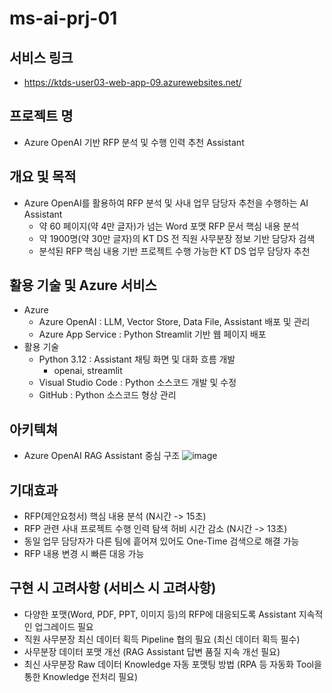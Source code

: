 # ms-ai-prj-01
## 서비스 링크
- https://ktds-user03-web-app-09.azurewebsites.net/

## 프로젝트 명
- Azure OpenAI 기반 RFP 분석 및 수행 인력 추천 Assistant

## 개요 및 목적
- Azure OpenAI를 활용하여 RFP 분석 및 사내 업무 담당자 추천을 수행하는 AI Assistant
  - 약 60 페이지(약 4만 글자)가 넘는 Word 포맷 RFP 문서 핵심 내용 분석
  - 약 1900명(약 30만 글자)의 KT DS 전 직원 사무분장 정보 기반 담당자 검색
  - 분석된 RFP 핵심 내용 기반 프로젝트 수행 가능한 KT DS 업무 담당자 추천

## 활용 기술 및 Azure 서비스
- Azure
  - Azure OpenAI : LLM, Vector Store, Data File, Assistant 배포 및 관리
  - Azure App Service : Python Streamlit 기반 웹 페이지 배포
- 활용 기술
  - Python 3.12 : Assistant 채팅 화면 및 대화 흐름 개발
    - openai, streamlit
  - Visual Studio Code : Python 소스코드 개발 및 수정
  - GitHub : Python 소스코드 형상 관리

## 아키텍쳐
- Azure OpenAI RAG Assistant 중심 구조
![image](https://github.com/user-attachments/assets/71123193-dfce-46df-ac3e-a8459dfe4e46)

## 기대효과
- RFP(제안요청서) 핵심 내용 분석 (N시간 -> 15초)
- RFP 관련 사내 프로젝트 수행 인력 탐색 허비 시간 감소 (N시간 -> 13초)
- 동일 업무 담당자가 다른 팀에 흩어져 있어도 One-Time 검색으로 해결 가능
- RFP 내용 변경 시 빠른 대응 가능

## 구현 시 고려사항 (서비스 시 고려사항)
- 다양한 포맷(Word, PDF, PPT, 이미지 등)의 RFP에 대응되도록 Assistant 지속적인 업그레이드 필요
- 직원 사무분장 최신 데이터 획득 Pipeline 협의 필요 (최신 데이터 획득 필수)
- 사무분장 데이터 포맷 개선 (RAG Assistant 답변 품질 지속 개선 필요)
- 최신 사무분장 Raw 데이터 Knowledge 자동 포맷팅 방법 (RPA 등 자동화 Tool을 통한 Knowledge 전처리 필요)
